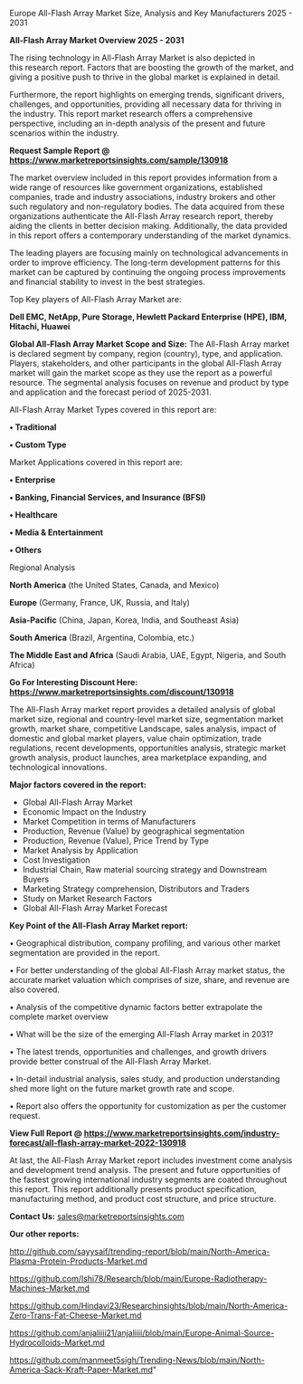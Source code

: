  Europe All-Flash Array Market Size, Analysis and Key Manufacturers 2025 - 2031

<Strong> All-Flash Array Market Overview 2025 - 2031</strong>

The rising technology in All-Flash Array Market is also depicted in this research report. Factors that are boosting the growth of the market, and giving a positive push to thrive in the global market is explained in detail.

Furthermore, the report highlights on emerging trends, significant drivers, challenges, and opportunities, providing all necessary data for thriving in the industry. This report market research offers a comprehensive perspective, including an in-depth analysis of the present and future scenarios within the industry.

<strong>Request Sample Report @ <a href=https://www.marketreportsinsights.com/sample/130918>https://www.marketreportsinsights.com/sample/130918</a></strong>

The market overview included in this report provides information from a wide range of resources like government organizations, established companies, trade and industry associations, industry brokers and other such regulatory and non-regulatory bodies. The data acquired from these organizations authenticate the All-Flash Array research report, thereby aiding the clients in better decision making. Additionally, the data provided in this report offers a contemporary understanding of the market dynamics.

The leading players are focusing mainly on technological advancements in order to improve efficiency. The long-term development patterns for this market can be captured by continuing the ongoing process improvements and financial stability to invest in the best strategies.

Top Key players of All-Flash Array Market are:

<strong>Dell EMC, NetApp, Pure Storage, Hewlett Packard Enterprise (HPE), IBM, Hitachi, Huawei</strong>

<strong><b>Global All-Flash Array Market Scope and Size:</b></strong>
The All-Flash Array market is declared segment by company, region (country), type, and application. Players, stakeholders, and other participants in the global All-Flash Array market will gain the market scope as they use the report as a powerful resource. The segmental analysis focuses on revenue and product by type and application and the forecast period of 2025-2031.

All-Flash Array Market Types covered in this report are:

<strong>• Traditional

• Custom Type</strong>

Market Applications covered in this report are:

<strong>• Enterprise

• Banking, Financial Services, and Insurance (BFSI)

• Healthcare

• Media & Entertainment

• Others</strong> 

Regional Analysis

<strong>North America</strong> (the United States, Canada, and Mexico)

<strong>Europe</strong> (Germany, France, UK, Russia, and Italy)

<strong>Asia-Pacific</strong> (China, Japan, Korea, India, and Southeast Asia)

<strong>South America</strong> (Brazil, Argentina, Colombia, etc.)

<strong>The Middle East and Africa</strong> (Saudi Arabia, UAE, Egypt, Nigeria, and South Africa)

<strong>Go For Interesting Discount Here: <a href=https://www.marketreportsinsights.com/discount/130918>https://www.marketreportsinsights.com/discount/130918</a></strong>

The All-Flash Array market report provides a detailed analysis of global market size, regional and country-level market size, segmentation market growth, market share, competitive Landscape, sales analysis, impact of domestic and global market players, value chain optimization, trade regulations, recent developments, opportunities analysis, strategic market growth analysis, product launches, area marketplace expanding, and technological innovations.

<strong><b>Major factors covered in the report:</b></strong>
<ul>
  <li>Global All-Flash Array Market </li>
  <li>Economic Impact on the Industry</li>
  <li>Market Competition in terms of Manufacturers</li>
  <li>Production, Revenue (Value) by geographical segmentation</li>
  <li>Production, Revenue (Value), Price Trend by Type</li>
  <li>Market Analysis by Application</li>
  <li>Cost Investigation</li>
  <li>Industrial Chain, Raw material sourcing strategy and Downstream Buyers</li>
  <li>Marketing Strategy comprehension, Distributors and Traders</li>
  <li>Study on Market Research Factors</li>
  <li>Global All-Flash Array Market Forecast</li>
</ul>

<strong><b>Key Point of the All-Flash Array Market report:</b></strong>

• Geographical distribution, company profiling, and various other market segmentation are provided in the report.

• For better understanding of the global All-Flash Array market status, the accurate market valuation which comprises of size, share, and revenue are also covered.

• Analysis of the competitive dynamic factors better extrapolate the complete market overview

• What will be the size of the emerging All-Flash Array market in 2031?

• The latest trends, opportunities and challenges, and growth drivers provide better construal of the All-Flash Array Market.

• In-detail industrial analysis, sales study, and production understanding shed more light on the future market growth rate and scope.

• Report also offers the opportunity for customization as per the customer request.

<strong><b>View Full Report @ <a href=https://www.marketreportsinsights.com/industry-forecast/all-flash-array-market-2022-130918>https://www.marketreportsinsights.com/industry-forecast/all-flash-array-market-2022-130918</a></b></strong>


At last, the All-Flash Array Market report includes investment come analysis and development trend analysis. The present and future opportunities of the fastest growing international industry segments are coated throughout this report. This report additionally presents product specification, manufacturing method, and product cost structure, and price structure.

<strong>Contact Us:</strong>
sales@marketreportsinsights.com

<strong>Our other reports:</strong>

<a href=http://github.com/sayysaif/trending-report/blob/main/North-America-Plasma-Protein-Products-Market.md>http://github.com/sayysaif/trending-report/blob/main/North-America-Plasma-Protein-Products-Market.md</a>

<a href=https://github.com/Ishi78/Research/blob/main/Europe-Radiotherapy-Machines-Market.md>https://github.com/Ishi78/Research/blob/main/Europe-Radiotherapy-Machines-Market.md</a>

<a href=https://github.com/Hindavi23/Researchinsights/blob/main/North-America-Zero-Trans-Fat-Cheese-Market.md>https://github.com/Hindavi23/Researchinsights/blob/main/North-America-Zero-Trans-Fat-Cheese-Market.md</a>

<a href=https://github.com/anjaliiii21/anjaliiii/blob/main/Europe-Animal-Source-Hydrocolloids-Market.md>https://github.com/anjaliiii21/anjaliiii/blob/main/Europe-Animal-Source-Hydrocolloids-Market.md</a>

<a href=https://github.com/manmeet5sigh/Trending-News/blob/main/North-America-Sack-Kraft-Paper-Market.md>https://github.com/manmeet5sigh/Trending-News/blob/main/North-America-Sack-Kraft-Paper-Market.md</a>"
